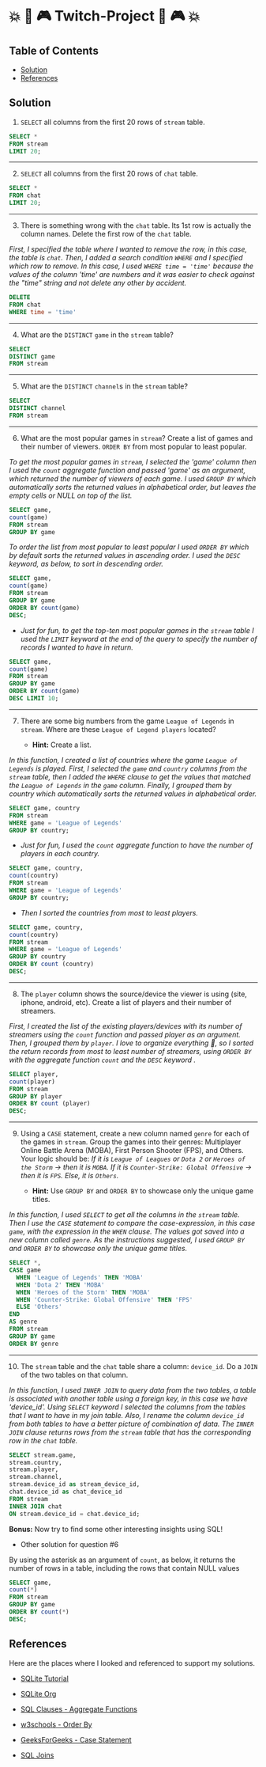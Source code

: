 # 💥 👾 🎮 Twitch-Project 👾 🎮 💥

## Table of Contents

* [Solution](https://github.com/tanelam/Twitch-Project-#solution)
* [References](https://github.com/tanelam/Twitch-Project-#references)


## Solution

1. `SELECT` all columns from the first 20 rows of `stream` table.

```sql
SELECT *
FROM stream
LIMIT 20;
```
---

2. `SELECT` all columns from the first 20 rows of `chat` table.

```sql
SELECT *
FROM chat
LIMIT 20;
```
---

3. There is something wrong with the `chat` table. Its 1st row is actually the column names. Delete the first row of the `chat` table.

*First, I specified the table where I wanted to remove the row, in this case, the table is `chat`. Then, I added a search condition `WHERE` and I specified which row to remove. In this case, I used `WHERE time = 'time'` because the values of the column 'time' are numbers and it was easier to check against the "time" string and not delete any other by accident.*

```sql
DELETE
FROM chat
WHERE time = 'time'
```
---

4. What are the `DISTINCT` `game` in the `stream` table?

```sql
SELECT
DISTINCT game
FROM stream
```
---

5. What are the `DISTINCT` `channel`s in the `stream` table?

```sql
SELECT
DISTINCT channel
FROM stream
```
---

6. What are the most popular games in `stream`? Create a list of games and their number of viewers. `ORDER BY` from most popular to least popular.

*To get the most popular games in `stream`, I selected the 'game' column then I used the `count` aggregate function and passed 'game' as an argument, which returned the number of viewers of each game. I used `GROUP BY` which automatically sorts the returned values in alphabetical order, but leaves the empty cells or NULL on top of the list.*

```sql
SELECT game,
count(game)
FROM stream
GROUP BY game
```

*To order the list from most popular to least popular I used `ORDER BY` which by default sorts the returned values in ascending order. I used the `DESC` keyword, as below, to sort in descending order.*

```sql
SELECT game,
count(game)
FROM stream
GROUP BY game
ORDER BY count(game)
DESC;
```

  * *Just for fun, to get the top-ten most popular games in the `stream` table I used the `LIMIT` keyword at the end of the query to specify the number of records I wanted to have in return.*

```sql  
SELECT game,
count(game)
FROM stream
GROUP BY game
ORDER BY count(game)
DESC LIMIT 10;

```
---

7. There are some big numbers from the game `League of Legends` in `stream`. Where are these `League of Legend players` located?

    - **Hint:** Create a list.

*In this function, I created a list of countries where the game `League of Legends` is played. First, I selected the `game` and `country` columns from the `stream` table, then I added the `WHERE` clause to get the values that matched the `League of Legends` in the `game` column. Finally, I grouped them by country which automatically sorts the returned values in alphabetical order.*

```sql
SELECT game, country
FROM stream
WHERE game = 'League of Legends'  
GROUP BY country;
```
  * *Just for fun, I used the `count` aggregate function to have the number of players in each country.*

```sql
SELECT game, country,
count(country)
FROM stream
WHERE game = 'League of Legends'  
GROUP BY country;
```
  * *Then I sorted the countries from most to least players.*

```sql
SELECT game, country,
count(country)
FROM stream
WHERE game = 'League of Legends'  
GROUP BY country
ORDER BY count (country)
DESC;
```
---

8. The `player` column shows the source/device the viewer is using (site, iphone, android, etc). Create a list of players and their number of streamers.

*First, I created the list of the existing players/devices with its number of streamers using the `count` function and passed player as an argument. Then, I grouped them by `player`. I love to organize everything 🙈, so I sorted the return records from most to least number of streamers, using `ORDER BY` with the aggregate function `count` and the `DESC` keyword .*

```sql
SELECT player,
count(player)
FROM stream
GROUP BY player
ORDER BY count (player)
DESC;
```
---

9. Using a `CASE` statement, create a new column named `genre` for each of the games in `stream`. Group the games into their genres: Multiplayer Online Battle Arena (MOBA), First Person Shooter (FPS), and Others. Your logic should be: *If it is `League of Leagues` or `Dota 2` or `Heroes of the Storm` → then it is `MOBA`. If it is `Counter-Strike: Global Offensive` → then it is `FPS`. Else, it is `Others`.*

    - **Hint:** Use `GROUP BY` and `ORDER BY` to showcase only the unique game titles.

*In this function, I used `SELECT` to get all the columns in the `stream` table. Then I use the `CASE` statement to compare the case-expression, in this case `game`, with the expression in the `WHEN` clause. The values got saved into a new column called `genre`. As the instructions suggested, I used `GROUP BY` and `ORDER BY` to showcase only the unique game titles.*

```sql
SELECT *,
CASE game
  WHEN 'League of Legends' THEN 'MOBA'  
  WHEN 'Dota 2' THEN 'MOBA'  
  WHEN 'Heroes of the Storm' THEN 'MOBA'
  WHEN 'Counter-Strike: Global Offensive' THEN 'FPS'
  ELSE 'Others'
END
AS genre
FROM stream
GROUP BY game
ORDER BY genre  
```
---

10. The `stream` table and the `chat` table share a column: `device_id`. Do a `JOIN` of the two tables on that column.

*In this function, I used `INNER JOIN` to query data from the two tables, a table is associated with another table using a foreign key, in this case we have 'device_id'. Using `SELECT` keyword I selected the columns from the tables that I want to have in my join table. Also, I rename the column `device_id` from both tables to have a better picture of combination of data. The `INNER JOIN` clause returns rows from the `stream` table that has the corresponding row in the `chat` table.*

```sql
SELECT stream.game,
stream.country,
stream.player,
stream.channel,
stream.device_id as stream_device_id,
chat.device_id as chat_device_id
FROM stream
INNER JOIN chat
ON stream.device_id = chat.device_id;
```
**Bonus:** Now try to find some other interesting insights using SQL!

- Other solution for question #6

By using the asterisk as an argument of `count`, as below, it returns the number of rows in a table, including the rows that contain NULL values

```sql
SELECT game,
count(*)
FROM stream
GROUP BY game
ORDER BY count(*)
DESC;
```

## References

Here are the places where I looked and referenced to support my solutions.

- [SQLite Tutorial](http://www.sqlitetutorial.net/)

- [SQLite Org](https://www.sqlite.org/index.html)

- [SQL Clauses - Aggregate Functions](http://www.sqlclauses.com/sql+aggregate+functions)

- [w3schools - Order By](https://www.w3schools.com/sql/sql_orderby.asp)

- [GeeksForGeeks - Case Statement](https://www.geeksforgeeks.org/sql-case-statement/)

- [SQL Joins](https://www.w3schools.com/sql/sql_join.asp)
